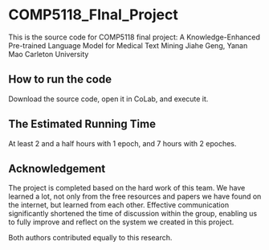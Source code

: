 # COMP5118_FInal_Project

This is the source code for COMP5118 final project:
A Knowledge-Enhanced Pre-trained Language Model for Medical Text Mining
Jiahe Geng, Yanan Mao
Carleton University 

## How to run the code

Download the source code, open it in CoLab, and execute it.

## The Estimated Running Time

At least 2 and a half hours with 1 epoch, and 7 hours with 2 epoches.

## Acknowledgement

The project is completed based on the hard work of this team. We have learned a lot, not only from the free resources and papers we have found on the internet, but learned from each other. Effective communication significantly shortened the time of discussion within the group, enabling us to fully improve and reflect on the system we created in this project.

Both authors contributed equally to this research.
